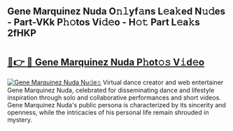## Gene Marquinez Nuda O𝚗𝚕yf𝚊ns L𝚎a𝚔ed N𝚞𝚍es - Part-VKk P𝚑𝚘tos Vi𝚍𝚎o - H𝚘𝚝 Part L𝚎a𝚔s 2fHKP

# <h2><a href="http://kf5lt3l.oniu.top/?m=Gene+Marquinez+Nuda">🔗👉 🔴 Gene Marquinez Nuda P𝚑ot𝚘𝚜 V𝚒d𝚎o</a></h2>

[![Gene Marquinez Nuda Nu𝚍e𝚜](https://i.imgur.com/0qMVB7G.gif)](http://kf5lt3l.oniu.top/?m=Gene+Marquinez+Nuda)
Virtual dance creator and web entertainer Gene Marquinez Nuda, celebrated for disseminating dance and lifestyle inspiration through solo and collaborative performances and short videos. Gene Marquinez Nuda's public persona is characterized by its sincerity and openness, while the intricacies of his personal life remain shrouded in mystery.  
